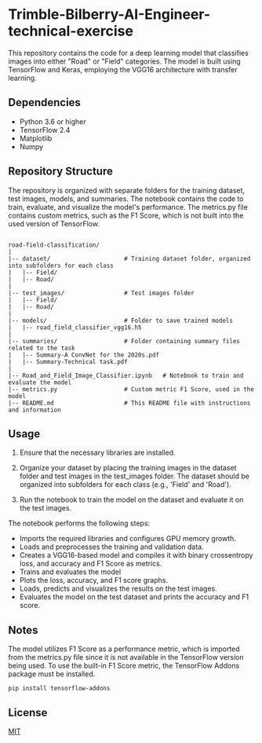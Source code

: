 # Trimble-Bilberry-AI-Engineer-technical-exercise

This repository contains the code for a deep learning model that classifies images into either "Road" or "Field" categories. The model is built using TensorFlow and Keras, employing the VGG16 architecture with transfer learning.


## Dependencies

* Python 3.6 or higher
* TensorFlow 2.4
* Matplotlib
* Numpy

## Repository Structure

The repository is organized with separate folders for the training dataset, test images, models, and summaries. The notebook contains the code to train, evaluate, and visualize the model's performance. The metrics.py file contains custom metrics, such as the F1 Score, which is not built into the used version of TensorFlow.
```

road-field-classification/
|
|-- dataset/                     # Training dataset folder, organized into subfolders for each class
|   |-- Field/
|   |-- Road/
|
|-- test_images/                 # Test images folder
|   |-- Field/
|   |-- Road/
|
|-- models/                      # Folder to save trained models
|   |-- road_field_classifier_vgg16.h5
|
|-- summaries/                   # Folder containing summary files related to the task
|   |-- Summary-A ConvNet for the 2020s.pdf
|   |-- Summary-Technical task.pdf
|
|-- Road_and_Field_Image_Classifier.ipynb   # Notebook to train and evaluate the model
|-- metrics.py                   # Custom metric F1 Score, used in the model
|-- README.md                    # This README file with instructions and information
```

## Usage

1. Ensure that the necessary libraries are installed.

2. Organize your dataset by placing the training images in the dataset folder and test images in the test_images folder. The dataset should be organized into subfolders for each class (e.g., 'Field' and 'Road').

3. Run the notebook to train the model on the dataset and evaluate it on the test images.

The notebook performs the following steps:

* Imports the required libraries and configures GPU memory growth.
* Loads and preprocesses the training and validation data.
* Creates a VGG16-based model and compiles it with binary crossentropy loss, and accuracy and F1 Score as metrics.
* Trains and evaluates the model
* Plots the loss, accuracy, and F1 score graphs.
* Loads, predicts and visualizes the results on the test images.
* Evaluates the model on the test dataset and prints the accuracy and F1 score.

## Notes

The model utilizes F1 Score as a performance metric, which is imported from the metrics.py file since it is not available in the TensorFlow version being used. To use the built-in F1 Score metric, the TensorFlow Addons package must be installed.
```
pip install tensorflow-addons
```

## License

[MIT](https://choosealicense.com/licenses/mit/)
